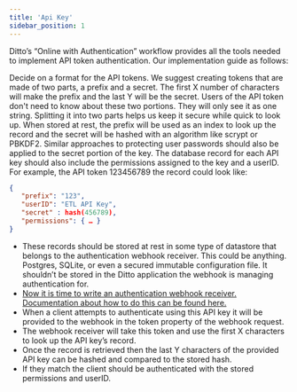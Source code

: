 ```yaml
---
title: 'Api Key'
sidebar_position: 1
---
```


Ditto’s “Online with Authentication” workflow provides all the tools needed to implement API token authentication. Our implementation guide as follows:

Decide on a format for the API tokens. We suggest creating tokens that are made of two parts, a prefix and a secret. The first X number of characters will make the prefix and the last Y will be the secret. Users of the API token don't need to know about these two portions. They will only see it as one string. Splitting it into two parts helps us keep it secure while quick to look up.
When stored at rest, the prefix will be used as an index to look up the record and the secret will be hashed with an algorithm like scrypt or PBKDF2. Similar approaches to protecting user passwords should also be applied to the secret portion of the key.
The database record for each API key should also include the permissions assigned to the key and a userID. For example, the API token 123456789 the record could look like:
```json
{
   "prefix": "123",
   "userID": "ETL API Key",
   "secret" : hash(456789),
   "permissions": { … }
}
```


- These records should be stored at rest in some type of datastore that belongs to the authentication webhook receiver. This could be anything. Postgres, SQLite, or even a secured immutable configuration file. It shouldn’t be stored in the Ditto application the webhook is managing authentication for.
- [Now it is time to write an authentication webhook receiver. Documentation about how to do this can be found here.](/javascript/common/security/online-with-authentication/)
- When a client attempts to authenticate using this API key it will be provided to the webhook in the token property of the webhook request.
- The webhook receiver will take this token and use the first X characters to look up the API key’s record.
- Once the record is retrieved then the last Y characters of the provided API key can be hashed and compared to the stored hash.
- If they match the client should be authenticated with the stored permissions and userID.

